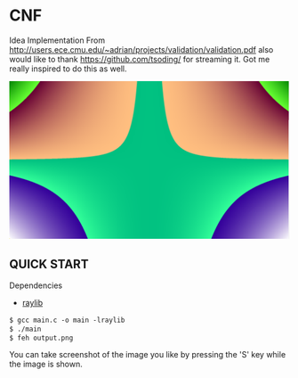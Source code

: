 # CNF

Idea Implementation From http://users.ece.cmu.edu/~adrian/projects/validation/validation.pdf
also would like to thank https://github.com/tsoding/ for streaming it. Got me really inspired to do this as well.

![thumbnail](./thumbnail.png)

## QUICK START

Dependencies

- [raylib](https://www.raylib.com/)

```console
$ gcc main.c -o main -lraylib
$ ./main
$ feh output.png
```
You can take screenshot of the image you like by pressing the 'S' key while the image is shown.
